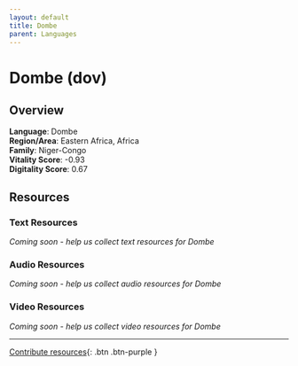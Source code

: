 ```yaml
---
layout: default
title: Dombe
parent: Languages
---
```


# Dombe (dov)

## Overview

**Language**: Dombe  
**Region/Area**: Eastern Africa, Africa  
**Family**: Niger-Congo  
**Vitality Score**: -0.93  
**Digitality Score**: 0.67  

## Resources

### Text Resources
*Coming soon - help us collect text resources for Dombe*

### Audio Resources
*Coming soon - help us collect audio resources for Dombe*

### Video Resources
*Coming soon - help us collect video resources for Dombe*

---

[Contribute resources](https://fairtrain.github.io/){: .btn .btn-purple }
